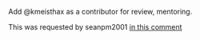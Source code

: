 Add @kmeisthax as a contributor for review, mentoring.

This was requested by seanpm2001 [in this comment](https://github.com/seanpm2001/seanpm2001/issues/22#issuecomment-1003204582)
